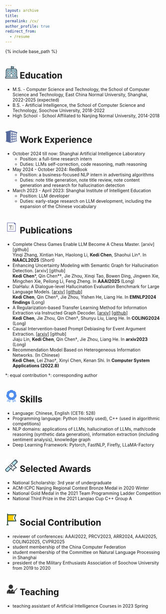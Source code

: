 ```yaml
---
layout: archive
title: 
permalink: /cv/
author_profile: true
redirect_from:
  - /resume
---
```


{% include base_path %}

<img src="https://raw.githubusercontent.com/141forever/141forever.github.io/master/images/school.png" width="40" height="40"/> Education
======
* M.S. - Computer Science and Technology, the School of Computer Science and Technology, East China Normal University, Shanghai, 2022-2025 (expected)
* B.S. - Artificial Intelligence, the School of Computer Science and Technology, Soochow University, 2018-2022
* High School - School Affiliated to Nanjing Normal University, 2014-2018

<img src="https://raw.githubusercontent.com/141forever/141forever.github.io/master/images/company.png" width="40" height="40"/>  Work Experience
======
* October 2024 till now: Shanghai Artificial Intelligence Laboratory
  * Position: a full-time research intern
  * Duties: LLMs self-correction, code reasoning, math reasoning
* May 2024 - October 2024: RedBook
  * Position: a business-focused NLP intern in advertising algorithms
  * Duties: note title generation, note title review, note content generation and research for hallucination detection
* March 2023 - April 2023: Shanghai Institute of Intelligent Education
  * Position: LLM developer
  * Duties: early-stage research on LLM development, including the expansion of the Chinese vocabulary

<img src="https://raw.githubusercontent.com/141forever/141forever.github.io/master/images/paper.png" width="40" height="40"/>  Publications
======
* Complete Chess Games Enable LLM Become A Chess Master. [arxiv] [github]
  <br />Yinqi Zhang, Xintian Han, Haolong Li, **Kedi Chen**, Shaohui Lin†. In **NAACL2025** (Short)
* Enhancing Uncertainty Modeling with Semantic Graph for Hallucination Detection. [arxiv] [github]
  <br />**Kedi Chen**\*, Qin Chen\*†, Jie Zhou, Xinqi Tao, Bowen Ding, Jingwen Xie, Mingchen Xie, Peilong Li, Feng Zheng. In **AAAI2025** (Long)
* DiaHalu: A Dialogue-level Hallucination Evaluation Benchmark for Large Language Models. [[arxiv](https://arxiv.org/abs/2403.00896)] [[github](https://github.com/141forever/DiaHalu)]
  <br />**Kedi Chen**, Qin Chen†, Jie Zhou, Yishen He, Liang He. In **EMNLP2024 findings** (Long)
* A Regularization-based Transfer Learning Method for Information Extraction via Instructed Graph Decoder. [[arxiv](https://arxiv.org/abs/2403.00891)] [[github](https://github.com/141forever/TransferUIE)]
  <br />**Kedi Chen**, Jie Zhou, Qin Chen†, Shunyu Liu, Liang He. In **COLING2024** (Long)
* Causal Intervention-based Prompt Debiasing for Event Argument Extraction. [[arxiv](https://arxiv.org/abs/2210.01561)] [github]
  <br />Jiaju Lin, **Kedi Chen**, Qin Chen†, Jie Zhou, Liang He. In **arxiv2023** (Long)
* Recommendation Model Based on Heterogeneous Information Networks. (In Chinese)
  <br />**Kedi Chen**, Lei Zhao†, Xinyi Chen, Kenan Shi. In **Computer System Applications (2022.8)**
  
\*: equal contribution †: corresponding author
  
<img src="https://raw.githubusercontent.com/141forever/141forever.github.io/master/images/skill.png" width="40" height="40"/>  Skills
======
* Language: Chinese, English (CET6: 528)
* Programming language: Python (mostly used), C++ (used in algorithmic competitions)
* NLP domains: applications of LLMs, hallucination of LLMs, math/code reasoning (synthetic data generation), information extraction (including sentiment analysis), knowledge graph
* Deep Learning Framework: Pytorch, FastNLP, Firefly, LLaMA-Factory
  
<img src="https://raw.githubusercontent.com/141forever/141forever.github.io/master/images/award.png" width="40" height="40"/> Selected Awards
======
* National Scholarship: 3rd year of undergraduate
* ACM-ICPC Nanjing Regional Contest Bronze Medal in 2020 Winter
* National Gold Medal in the 2021 Team Programming Ladder Competition
* National Third Prize in the 2021 Lanqiao Cup C++ Group A

<img src="https://raw.githubusercontent.com/141forever/141forever.github.io/master/images/zhiyuan.png" width="40" height="40"/>  Social Contribution
=====
* reviewer of conferences: AAAI2022, PRCV2023, ARR2024, AAAI2025, COLING2025, CVPR2025
* student membership of the China Computer Federation
* student membership of the Committee on Natural Language Processing in Shanghai
* president of the Military Enthusiasts Association of Soochow University from 2019 to 2020

<img src="https://raw.githubusercontent.com/141forever/141forever.github.io/master/images/teach.png" width="40" height="40"/>  Teaching
======
* teaching assistant of Artificial Intelligence Courses in 2023 Spring
